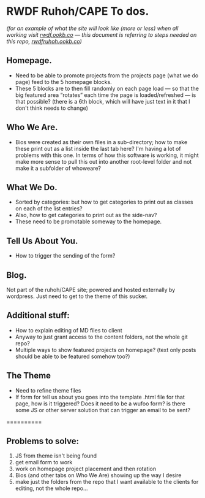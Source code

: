 # RWDF Ruhoh/CAPE To dos.
_(for an example of what the site will look like (more or less) when all working visit [rwdf.ookb.co](http://rwdf.ookb.co/) — this document is referring to steps needed on this repo, [rwdfruhoh.ookb.co](http://rwdfruhoh.ookb.co/))_

## Homepage.
- Need to be able to promote projects from the projects page (what we do page) feed to the 5 homepage blocks.
- These 5 blocks are to then fill randomly on each page load — so that the big featured area “rotates” each time the page is loaded/refreshed — is that possible? (there is a 6th block, which will have just text in it that I don't think needs to change)

## Who We Are.
- Bios were created as their own files in a sub-directory; how to make these print out as a list inside the last tab here? I'm having a lot of problems with this one. In terms of how this software is working, it might make more sense to pull this out into another root-level folder and not make it a subfolder of whoweare?

## What We Do.
- Sorted by categories: but how to get categories to print out as classes on each of the list entries? 
- Also, how to get categories to print out as the side-nav?
- These need to be promotable someway to the homepage.

## Tell Us About You.
- How to trigger the sending of the form?

## Blog.
Not part of the ruhoh/CAPE site; powered and hosted externally by wordpress.
Just need to get to the theme of this sucker.

## Additional stuff:
- How to explain editing of MD files to client
- Anyway to just grant access to the content folders, not the whole git repo?
- Multiple ways to show featured projects on homepage? (text only posts should be able to be featured somehow too?)

## The Theme
- Need to refine theme files
- If form for tell us about you goes into the template .html file for that page, how is it triggered? Does it need to be a wufoo form? is there some JS or other server solution that can trigger an email to be sent?

==========

## Problems to solve:
1. JS from theme isn't being found
2. get email form to work
3. work on homepage project placement and then rotation
4. Bios (and other tabs on Who We Are) showing up the way I desire
5. make just the folders from the repo that I want available to the clients for editing, not the whole repo...